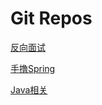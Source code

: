 # Git Repos

[反向面试](https://github.com/yifeikong/reverse-interview-zh)

[手撸Spring](https://github.com/fuzhengwei/small-spring)

[Java相关](https://github.com/hollischuang/toBeTopJavaer)


